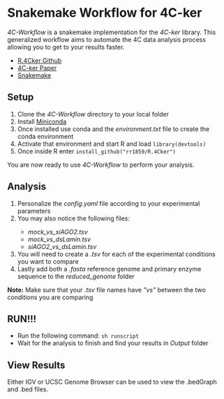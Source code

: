 # Snakemake Workflow for 4C-ker

*4C-Workflow* is a snakemake implementation for the *4C-ker* library.
This generalized workflow aims to automate the 4C data analysis process allowing
you to get to your results faster. 

<ul>
<li><a href="https://github.com/rr1859/R.4Cker" target=_blank>R.4Cker Github</a></li>
<li><a href="http://journals.plos.org/ploscompbiol/article?id=10.1371%2Fjournal.pcbi.1004780" target=_blank>4C-ker Paper</a></li>
<li><a href="https://bitbucket.org/snakemake/snakemake/wiki/Home" target=_blank>Snakemake</a></li>
</ul>

## Setup
<ol>
<li>Clone the <em>4C-Workflow</em> directory to your local folder</li>
<li>Install <a href="http://conda.pydata.org/miniconda.html" target=_blank>Miniconda</a></li>
<li>Once installed use conda and the <em>environment.txt</em> file to create the conda environment</li>
<li>Activate that environment and start R and load <code>library(devtools)</code></li>
<li>Once inside R enter <code>install_github("rr1859/R.4Cker")</code></li>
</ol>

You are now ready to use <em>4C-Workflow</em> to perform your analysis.

## Analysis
<ol>
<li>Personalize the <em>config.yaml</em> file according to your experimental parameters</li>
<li>You may also notice the following files:</li>
<ul>
<li><em>mock_vs_siAGO2.tsv</em></li>
<li><em>mock_vs_dsLamin.tsv</em></li>
<li><em>siAGO2_vs_dsLamin.tsv</em></li>
</ul>
<li>You will need to create a <em>.tsv</em> for each of the experimental conditions you want to compare</li>
<li>Lastly add both a <em>.fasta</em> reference genome and primary enzyme sequence to the <em>reduced_genome</em> folder</li>
</ol>

<b>Note:</b> Make sure that your <em>.tsv</em> file names have <em>"_vs_"</em> between the two conditions you are comparing

## RUN!!!
<ul>
<li>Run the following command: <code>sh runscript</code></li>
<li>Wait for the analysis to finish and find your results in <em>Output</em> folder</li>
</ul>

## View Results
<p>
Either IGV or UCSC Genome Browser can be used to view the .bedGraph and .bed files.
</p>
